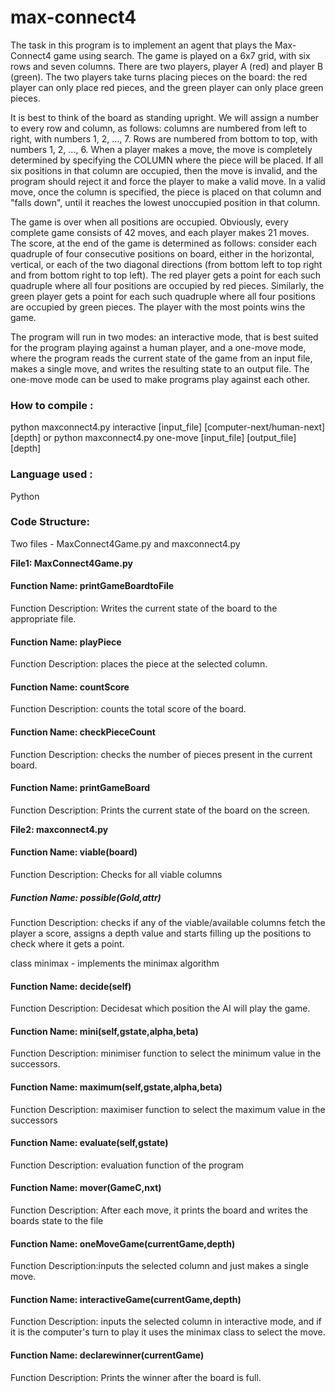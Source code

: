 					
# max-connect4

The task in this program is to implement an agent that plays the Max-Connect4 game using search. The game is played on a 6x7 grid, with six rows and seven columns. There are two players, player A (red) and player B (green). The two players take turns placing pieces on the board: the red player can only place red pieces, and the green player can only place green pieces.

It is best to think of the board as standing upright. We will assign a number to every row and column, as follows: columns are numbered from left to right, with numbers 1, 2, ..., 7. Rows are numbered from bottom to top, with numbers 1, 2, ..., 6. When a player makes a move, the move is completely determined by specifying the COLUMN where the piece will be placed. If all six positions in that column are occupied, then the move is invalid, and the program should reject it and force the player to make a valid move. In a valid move, once the column is specified, the piece is placed on that column and "falls down", until it reaches the lowest unoccupied position in that column.

The game is over when all positions are occupied. Obviously, every complete game consists of 42 moves, and each player makes 21 moves. The score, at the end of the game is determined as follows: consider each quadruple of four consecutive positions on board, either in the horizontal, vertical, or each of the two diagonal directions (from bottom left to top right and from bottom right to top left). The red player gets a point for each such quadruple where all four positions are occupied by red pieces. Similarly, the green player gets a point for each such quadruple where all four positions are occupied by green pieces. The player with the most points wins the game.

The program will run in two modes: an interactive mode, that is best suited for the program playing against a human player, and a one-move mode, where the program reads the current state of the game from an input file, makes a single move, and writes the resulting state to an output file. The one-move mode can be used to make programs play against each other.


### How to compile : 

python maxconnect4.py interactive [input_file] [computer-next/human-next] [depth]
		 or
python maxconnect4.py one-move [input_file] [output_file] [depth]
 
### Language used :

Python

### Code Structure:

Two files  - MaxConnect4Game.py and maxconnect4.py  

**File1:   MaxConnect4Game.py**

#### Function Name: printGameBoardtoFile 
Function Description: Writes the current state of the board to the appropriate file.

#### Function Name: playPiece 
Function Description: places the piece at the selected column.

#### Function Name: countScore 
Function Description: counts the total score of the board.


#### Function Name: checkPieceCount 
Function Description:  checks the number of pieces present in the current board.

#### Function Name: printGameBoard  
Function Description: Prints the current state of the board on the screen.



**File2:   maxconnect4.py**

#### Function Name: viable(board)
Function Description: Checks for all viable columns

##### Function Name: possible(Gold,attr)  
Function Description:  checks if any of the viable/available columns fetch the player a score, assigns a depth value and starts filling up the positions to check where it gets a point.

class minimax - implements the minimax algorithm

#### Function Name: decide(self) 
Function Description: Decidesat which position the AI will play the game.

#### Function Name: mini(self,gstate,alpha,beta)  
Function Description: minimiser function to select the minimum value in the successors.

#### Function Name: maximum(self,gstate,alpha,beta)
Function Description: maximiser function to select the maximum value in the successors

#### Function Name: evaluate(self,gstate)
Function Description: evaluation function of the program

#### Function Name: mover(GameC,nxt)
Function Description: After each move, it prints the board and writes the boards state to the file

#### Function Name: oneMoveGame(currentGame,depth)
Function Description:inputs the selected column and just makes a single move.

#### Function Name: interactiveGame(currentGame,depth)
Function Description: inputs the selected column in interactive mode, and if it is the computer's turn to play it uses the minimax class to select the move.

#### Function Name: declarewinner(currentGame)
Function Description: Prints the winner after the board is full.




